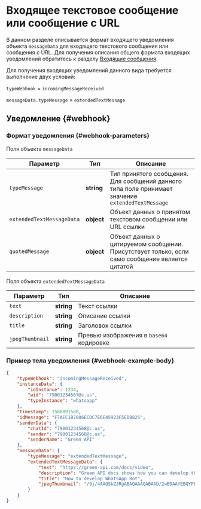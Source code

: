 # Входящее текстовое сообщение или сообщение с URL

В данном разделе описывается формат входящего уведомления объекта `messageData` для входящего текстового сообщения или сообщения с URL. Для получения описания общего формата входящих уведомлений обратитесь к разделу [Входящие сообщения](Webhook-IncomingMessageReceived.md). 

Для получения входящих уведомлений данного вида требуется выполнение двух условий:

`typeWebhook` = `incomingMessageReceived`

`messageData.typeMessage` = `extendedTextMessage`

## Уведомление {#webhook}

### Формат уведомления {#webhook-parameters}

Поля объекта `messageData`

Параметр | Тип | Описание
----- | ----- | -----
`typeMessage` | **string** | Тип принятого сообщения. Для сообщений данного типа поле принимает значение `extendedTextMessage`
`extendedTextMessageData` | **object** | Объект данных о принятом текстовом сообщении или URL ссылки
`quotedMessage` | **object** | Объект данных о цитируемом сообщении. Присутствует только, если само сообщение является цитатой

Поля объекта `extendedTextMessageData`

Параметр | Тип | Описание
----- | ----- | -----
`text` | **string** | Текст ссылки
`description` | **string** | Описание ссылки
`title` | **string** | Заголовок ссылки
`jpegThumbnail` | **string** | Превью изображения в `base64` кодировке

### Пример тела уведомления {#webhook-example-body}

```json
{
    "typeWebhook": "incomingMessageReceived",
    "instanceData": {
        "idInstance": 1234,
        "wid": "79001234567@c.us",
        "typeInstance": "whatsapp"
    },
    "timestamp": 1588091580,
    "idMessage": "F7AEC1B7086ECDC7E6E45923F5EDB825",
    "senderData": {
        "chatId": "79001234568@c.us",
        "sender": "79001234568@c.us",
        "senderName": "Green API"
    },
    "messageData": {
        "typeMessage": "extendedTextMessage",
        "extendedTextMessageData": {
            "text": "https://green-api.com/docs/video",
            "description": "Green API docs shows how you can develop the WhatsApp Bot",
            "title": "How to develop WhatsApp Bot",
            "jpegThumbnail": "/9j/4AAQSkZJRgABAQAAAQABAAD/2wBDAAYEBQYFBAYGBQYHBwYIChAKCgkJChQODwwQFxQYG=="
        }
    }
}
```
